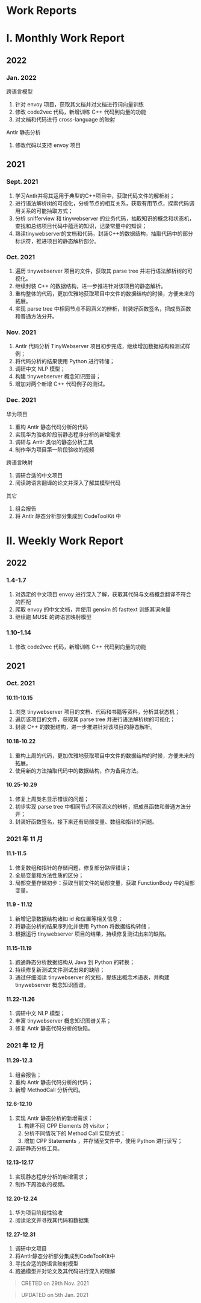 # Work Reports

# Ⅰ. Monthly Work Report

## 2022

### Jan. 2022

跨语言模型

1. 针对 envoy 项目，获取其文档并对文档进行词向量训练
2. 修改 code2vec 代码，新增训练 C++ 代码到向量的功能
3. 对文档和代码进行 cross-language 的映射

Antlr 静态分析

1. 修改代码以支持 envoy 项目



## 2021

### Sept. 2021

1. 学习Antlr并将其运用于典型的C++项目中，获取代码文件的解析树；
2. 进行语法解析树的可视化，分析节点的相互关系，获取有用节点，探索代码调用关系的可能抽取方式；
3. 分析 snifferview 和 tinywebserver 的业务代码，抽取知识的概念和状态机，查找和总结项目代码中蕴涵的知识，记录常量中的知识；
4. 熟读tinywebserver的文档和代码，封装C++的数据结构，抽取代码中的部分标识符，推进项目的静态解析部分。

### Oct. 2021

1. 遍历 tinywebserver 项目的文件，获取其 parse tree 并进行语法解析树的可视化。
2. 继续封装 C++ 的数据结构，进一步推进针对该项目的静态解析。
3. 重构整体的代码，更加优雅地获取项目中文件的数据结构的时候，方便未来的拓展。
4. 实现 parse tree 中相同节点不同涵义的辨析，封装好函数签名，把成员函数和普通方法分开。



### Nov. 2021

1. Antlr 代码分析 TinyWebserver 项目初步完成，继续增加数据结构和测试样例；
2. 将代码分析的结果使用 Python 进行转储；
3. 调研中文 NLP 模型；
4. 构建 tinywebserver 概念知识图谱；
5. 增加对两个新增 C++ 代码例子的测试。


### Dec. 2021

华为项目

1. 重构 Antlr 静态代码分析的代码
2. 实现华为验收阶段前静态程序分析的新增需求
3. 调研与 Antlr 类似的静态分析工具
4. 制作华为项目第一阶段验收的视频

跨语言映射

1. 调研合适的中文项目
2. 阅读跨语言翻译的论文并深入了解其模型代码

其它

1. 组会报告
2. 将 Antlr 静态分析部分集成到 CodeToolKit 中


# Ⅱ. Weekly Work Report

## 2022

### 1.4-1.7

1. 对选定的中文项目 envoy 进行深入了解，获取其代码与文档概念翻译不符合的匹配
2. 爬取 envoy 的中文文档，并使用 gensim 的 fasttext 训练其词向量
3. 继续跑 MUSE 的跨语言映射模型

### 1.10-1.14

1. 修改 code2vec 代码，新增训练 C++ 代码到向量的功能

## 2021

### Oct. 2021

#### 10.11-10.15

1. 浏览 tinywebserver 项目的文档、代码和书籍等资料，分析其状态机；
2. 遍历该项目的文件，获取其 parse tree 并进行语法解析树的可视化；
3. 封装 C++ 的数据结构，进一步推进针对该项目的静态解析。

#### 10.18-10.22

1. 重构上周的代码，更加优雅地获取项目中文件的数据结构的时候，方便未来的拓展。
2. 使用新的方法抽取代码中的数据结构，作为备用方法。

#### 10.25-10.29

1. 修复上周类名显示错误的问题；
2. 初步实现 parse tree 中相同节点不同涵义的辨析，把成员函数和普通方法分开；
3. 封装好函数签名，接下来还有局部变量、数组和指针的问题。

### 2021 年 11 月

#### 11.1-11.5

1. 修复数组和指针的存储问题，修复部分路径错误；
2. 全局变量和方法性质的区分；
3. 局部变量存储初步：获取当前文件的局部变量，获取 FunctionBody 中的局部变量。

#### 11.9 - 11.12

1. 新增记录数据结构诸如 id 和位置等相关信息；
2. 将静态分析的结果序列化并使用 Python 将数据结构转储；
3. 根据运行 tinywebserver 项目的结果，持续修复测试出来的缺陷。

#### 11.15-11.19

1. 跑通静态分析数据结构从 Java 到 Python 的转换；
2. 持续修复新测试文件测试出来的缺陷；
3. 通过仔细阅读 tinywebserver 的文档，提炼出概念术语表，并构建 tinywebserver 概念知识图谱。

#### 11.22-11.26

1. 调研中文 NLP 模型；
2. 丰富 tinywebserver 概念知识图谱关系；
3. 修复 Antlr 静态代码分析的缺陷。


### 2021 年 12 月

#### 11.29-12.3

1. 组会报告；
2. 重构 Antlr 静态代码分析的代码；
3. 新增 MethodCall 分析代码。


#### 12.6-12.10

1. 实现 Antlr 静态分析的新增需求：
   1. 构建不同 CPP Elements 的 visitor；
   2. 分析不同情况下的 Method Call 实现方式；
   3. 增加 CPP Statements ，并存储至文件中，使用 Python 进行读写；
2. 调研静态分析工具。

#### 12.13-12.17

1. 实现静态程序分析的新增需求；
2. 制作下周验收的视频。


#### 12.20-12.24

1. 华为项目阶段性验收
2. 阅读论文并寻找其代码和数据集

#### 12.27-12.31

1. 调研中文项目
2. 将Antlr静态分析部分集成到CodeToolKit中
3. 寻找合适的跨语言映射模型
4. 跑通模型并对论文及其代码进行深入的理解




> CRETED on 29th Nov. 2021



> UPDATED on 5th Jan. 2021